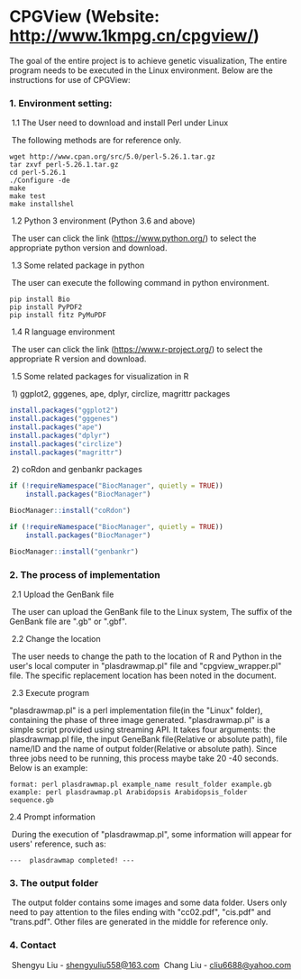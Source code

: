 #                                         CPGView (Website: http://www.1kmpg.cn/cpgview/)

The goal of the entire project is to achieve genetic visualization, The entire program needs to be executed in the Linux environment. Below are the instructions for use of  CPGView:

### 1. Environment setting: 

​    1.1  The User need to download and install Perl under Linux

​			The following methods are for reference only.

```shell
wget http://www.cpan.org/src/5.0/perl-5.26.1.tar.gz
tar zxvf perl-5.26.1.tar.gz
cd perl-5.26.1
./Configure -de
make
make test
make installshel
```

​    1.2  Python 3 environment (Python 3.6 and above)

​			The user can click the link (https://www.python.org/) to select the appropriate python version and download.

​	1.3  Some related package in python

​			The user can execute the following command in python environment.

```shell
pip install Bio
pip install PyPDF2
pip install fitz PyMuPDF
```

​	1.4  R language environment

​			The user can click the link (https://www.r-project.org/) to select the appropriate R version and download.

​	1.5  Some related packages for visualization in R

​			1) ggplot2, gggenes, ape, dplyr, circlize, magrittr packages

```R
install.packages("ggplot2")
install.packages("gggenes")
install.packages("ape")
install.packages("dplyr")
install.packages("circlize")
install.packages("magrittr")
```

​			2) coRdon and genbankr packages

```R
if (!requireNamespace("BiocManager", quietly = TRUE))
    install.packages("BiocManager")

BiocManager::install("coRdon")
```

```R
if (!requireNamespace("BiocManager", quietly = TRUE))
    install.packages("BiocManager")

BiocManager::install("genbankr")
```



### 2. The process of implementation 

​	2.1  Upload the GenBank file

​	The user can upload the GenBank file to the Linux system, The suffix of the GenBank file are ".gb" or ".gbf". 

​    2.2  Change the location

​    The user needs to change the path to the location of R and Python in the user's local computer in "plasdrawmap.pl" file and "cpgview_wrapper.pl" file. The specific replacement location has been noted in the document.

​	2.3  Execute program

   "plasdrawmap.pl" is a perl implementation file(in the  "Linux"  folder), containing the phase of three image generated.  "plasdrawmap.pl" is a simple script provided using streaming API. It takes four arguments: the plasdrawmap.pl file, the input GeneBank file(Relative or absolute path), file name/ID and the name of output folder(Relative or absolute path). Since three jobs need to be running, this process maybe take 20 -40 seconds. Below is an example:

```shell
format: perl plasdrawmap.pl example_name result_folder example.gb
example: perl plasdrawmap.pl Arabidopsis Arabidopsis_folder sequence.gb
```

2.4  Prompt information

​			During the execution of "plasdrawmap.pl", some information will appear for users' reference, such as:

```
---  plasdrawmap completed! ---
```



### 3. The output folder

​			The output folder contains some images and some data folder. Users only need to pay attention to the files ending with "cc02.pdf", "cis.pdf" and "trans.pdf". Other files are generated in the middle for reference only.

### 4. Contact

​			Shengyu Liu - shengyuliu558@163.com 
​			Chang Liu - cliu6688@yahoo.com


